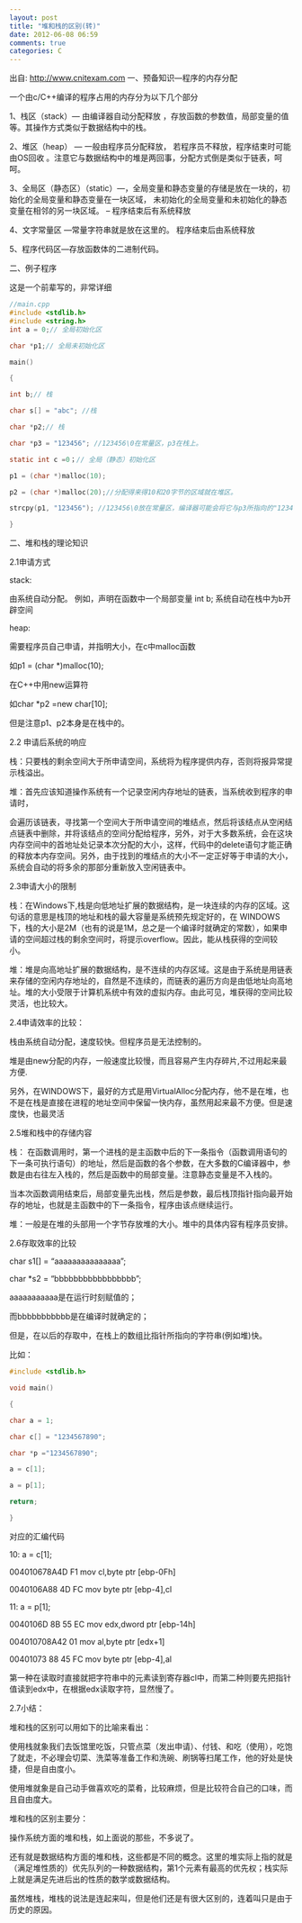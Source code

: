 ```yaml
---
layout: post
title: "堆和栈的区别(转)"
date: 2012-06-08 06:59
comments: true
categories: C
---
```

出自: http://www.cnitexam.com
一、预备知识—程序的内存分配

一个由c/C++编译的程序占用的内存分为以下几个部分

1、栈区（stack）— 由编译器自动分配释放 ，存放函数的参数值，局部变量的值等。其操作方式类似于数据结构中的栈。

2、堆区（heap） — 一般由程序员分配释放， 若程序员不释放，程序结束时可能由OS回收 。注意它与数据结构中的堆是两回事，分配方式倒是类似于链表，呵呵。

3、全局区（静态区）（static）—，全局变量和静态变量的存储是放在一块的，初始化的全局变量和静态变量在一块区域， 未初始化的全局变量和未初始化的静态变量在相邻的另一块区域。 – 程序结束后有系统释放

4、文字常量区 —常量字符串就是放在这里的。 程序结束后由系统释放

5、程序代码区—存放函数体的二进制代码。
<!--more-->

二、例子程序

这是一个前辈写的，非常详细

``` c
//main.cpp
#include <stdlib.h>
#include <string.h>
int a = 0;// 全局初始化区

char *p1;// 全局未初始化区

main()

{

int b;// 栈

char s[] = "abc"; //栈

char *p2;// 栈

char *p3 = "123456"; //123456\0在常量区，p3在栈上。

static int c =0；// 全局（静态）初始化区

p1 = (char *)malloc(10);

p2 = (char *)malloc(20);//分配得来得10和20字节的区域就在堆区。

strcpy(p1, "123456"); //123456\0放在常量区，编译器可能会将它与p3所指向的"123456"优化成一个地方。

}
```
二、堆和栈的理论知识

2.1申请方式

stack:

由系统自动分配。 例如，声明在函数中一个局部变量 int b; 系统自动在栈中为b开辟空间

heap:

需要程序员自己申请，并指明大小，在c中malloc函数

如p1 = (char *)malloc(10);

在C++中用new运算符

如char *p2 =new char[10];

但是注意p1、p2本身是在栈中的。

2.2 申请后系统的响应

栈：只要栈的剩余空间大于所申请空间，系统将为程序提供内存，否则将报异常提示栈溢出。

堆：首先应该知道操作系统有一个记录空闲内存地址的链表，当系统收到程序的申请时，

会遍历该链表，寻找第一个空间大于所申请空间的堆结点，然后将该结点从空闲结点链表中删除，并将该结点的空间分配给程序，另外，对于大多数系统，会在这块内存空间中的首地址处记录本次分配的大小，这样，代码中的delete语句才能正确的释放本内存空间。另外，由于找到的堆结点的大小不一定正好等于申请的大小，系统会自动的将多余的那部分重新放入空闲链表中。

2.3申请大小的限制

栈：在Windows下,栈是向低地址扩展的数据结构，是一块连续的内存的区域。这句话的意思是栈顶的地址和栈的最大容量是系统预先规定好的，在 WINDOWS下，栈的大小是2M（也有的说是1M，总之是一个编译时就确定的常数），如果申请的空间超过栈的剩余空间时，将提示overflow。因此，能从栈获得的空间较小。

堆：堆是向高地址扩展的数据结构，是不连续的内存区域。这是由于系统是用链表来存储的空闲内存地址的，自然是不连续的，而链表的遍历方向是由低地址向高地址。堆的大小受限于计算机系统中有效的虚拟内存。由此可见，堆获得的空间比较灵活，也比较大。

2.4申请效率的比较：

栈由系统自动分配，速度较快。但程序员是无法控制的。

堆是由new分配的内存，一般速度比较慢，而且容易产生内存碎片,不过用起来最方便.

另外，在WINDOWS下，最好的方式是用VirtualAlloc分配内存，他不是在堆，也不是在栈是直接在进程的地址空间中保留一快内存，虽然用起来最不方便。但是速度快，也最灵活

2.5堆和栈中的存储内容

栈： 在函数调用时，第一个进栈的是主函数中后的下一条指令（函数调用语句的下一条可执行语句）的地址，然后是函数的各个参数，在大多数的C编译器中，参数是由右往左入栈的，然后是函数中的局部变量。注意静态变量是不入栈的。

当本次函数调用结束后，局部变量先出栈，然后是参数，最后栈顶指针指向最开始存的地址，也就是主函数中的下一条指令，程序由该点继续运行。

堆：一般是在堆的头部用一个字节存放堆的大小。堆中的具体内容有程序员安排。

2.6存取效率的比较

char s1[] = “aaaaaaaaaaaaaaa”;

char *s2 = “bbbbbbbbbbbbbbbbb”;

aaaaaaaaaaa是在运行时刻赋值的；

而bbbbbbbbbbb是在编译时就确定的；

但是，在以后的存取中，在栈上的数组比指针所指向的字符串(例如堆)快。

比如：
``` c
#include <stdlib.h>

void main()

{

char a = 1;

char c[] = "1234567890";

char *p ="1234567890";

a = c[1];

a = p[1];

return;

}
```
对应的汇编代码

10: a = c[1];

004010678A4D F1 mov cl,byte ptr [ebp-0Fh]

0040106A88 4D FC mov byte ptr [ebp-4],cl

11: a = p[1];

0040106D 8B 55 EC mov edx,dword ptr [ebp-14h]

004010708A42 01 mov al,byte ptr [edx+1]

00401073 88 45 FC mov byte ptr [ebp-4],al

第一种在读取时直接就把字符串中的元素读到寄存器cl中，而第二种则要先把指针值读到edx中，在根据edx读取字符，显然慢了。

2.7小结：

堆和栈的区别可以用如下的比喻来看出：

使用栈就象我们去饭馆里吃饭，只管点菜（发出申请）、付钱、和吃（使用），吃饱了就走，不必理会切菜、洗菜等准备工作和洗碗、刷锅等扫尾工作，他的好处是快捷，但是自由度小。

使用堆就象是自己动手做喜欢吃的菜肴，比较麻烦，但是比较符合自己的口味，而且自由度大。

堆和栈的区别主要分：

操作系统方面的堆和栈，如上面说的那些，不多说了。

还有就是数据结构方面的堆和栈，这些都是不同的概念。这里的堆实际上指的就是（满足堆性质的）优先队列的一种数据结构，第1个元素有最高的优先权；栈实际上就是满足先进后出的性质的数学或数据结构。

虽然堆栈，堆栈的说法是连起来叫，但是他们还是有很大区别的，连着叫只是由于历史的原因。
